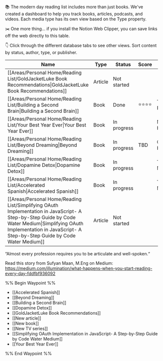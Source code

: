 📚 The modern day reading list includes more than just books. We've created a dashboard to help you track books, articles, podcasts, and videos. Each media type has its own view based on the Type property. 

✂️ One more thing... if you install the Notion Web Clipper, you can save links off the web directly to this table.

👇 Click through the different database tabs to see other views. Sort content by status, author, type, or publisher.

|Name|Type|Status|Score|Author|Completed|Link|
|---|---|---|---|---|---|---|
|[[Areas/Personal Home/Reading List/GoldJacketLuke Book Recommendations\|GoldJacketLuke Book Recommendations]]|Article|Not started|||||
|[[Areas/Personal Home/Reading List/Building a Second Brain\|Building a Second Brain]]|Book|Done|⭐️⭐️⭐️⭐️|Tiago Forte|||
|[[Areas/Personal Home/Reading List/Your Best Year Ever\|Your Best Year Ever]]|Book|In progress||Michael Hyatt|||
|[[Areas/Personal Home/Reading List/Beyond Dreaming\|Beyond Dreaming]]|Book|In progress|TBD|Gene Hart|||
|[[Areas/Personal Home/Reading List/Dopamine Detox\|Dopamine Detox]]|Book|In progress||Thibaut Meurisse|||
|[[Areas/Personal Home/Reading List/Accelerated Spanish\|Accelerated Spanish]]|Book|In progress||Timothy Moser|||
|[[Areas/Personal Home/Reading List/Simplifying OAuth Implementation in JavaScript- A Step-by-Step Guide by Code Water Medium\|Simplifying OAuth Implementation in JavaScript- A Step-by-Step Guide by Code Water Medium]]|Article|Not started||||[https://medium.com/@katelynvan152/simplifying-oauth-implementation-in-javascript-a-step-by-step-guide-15509b7919cf#:~:text=To%20make%20your%20OAuth%20implementation,to%20manage%20tokens%20and%20requests.&text=The%20most%20common%20OAuth%20flow%20is%20the%20Authorization%20Code%20Flow.](https://medium.com/@katelynvan152/simplifying-oauth-implementation-in-javascript-a-step-by-step-guide-15509b7919cf#:~:text=To%20make%20your%20OAuth%20implementation,to%20manage%20tokens%20and%20requests.&text=The%20most%20common%20OAuth%20flow%20is%20the%20Authorization%20Code%20Flow.)|

“Almost every profession requires you to be articulate and well-spoken.“

Read this story from Sufyan Maan, M.Eng on Medium: https://medium.com/illumination/what-happens-when-you-start-reading-every-day-fddfbf936092

%% Begin Waypoint %%
- [[Accelerated Spanish]]
- [[Beyond Dreaming]]
- [[Building a Second Brain]]
- [[Dopamine Detox]]
- [[GoldJacketLuke Book Recommendations]]
- [[New article]]
- [[New book]]
- [[New TV series]]
- [[Simplifying OAuth Implementation in JavaScript- A Step-by-Step Guide  by Code Water  Medium]]
- [[Your Best Year Ever]]

%% End Waypoint %%